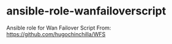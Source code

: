 # ansible-role-wanfailoverscript
Ansible role for Wan Failover Script
From: https://github.com/hugochinchilla/WFS

